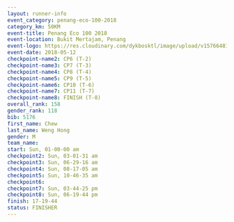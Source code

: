 ```yaml
--- 
layout: runner-info 
event_category: penang-eco-100-2018 
category_km: 50KM 
event-title: Penang Eco 100 2018 
event-location: Bukit Mertajam, Penang 
event-logo: https://res.cloudinary.com/dykbosktl/image/upload/v1576648106/Logo/Logo_lovxhg.jpg 
event-date: 2018-05-12 
checkpoint-name2: CP6 (T-2) 
checkpoint-name3: CP7 (T-3) 
checkpoint-name4: CP8 (T-4) 
checkpoint-name5: CP9 (T-5) 
checkpoint-name6: CP10 (T-6) 
checkpoint-name7: CP11 (T-7) 
checkpoint-name8: FINISH (T-8) 
overall_rank: 158
gender_rank: 118
bib: 5176
first_name: Chew
last_name: Weng Hong
gender: M
team_name: 
start: Sun, 01-00-00 am
checkpoint2: Sun, 03-01-31 am
checkpoint3: Sun, 06-29-16 am
checkpoint4: Sun, 08-17-05 am
checkpoint5: Sun, 10-46-35 am
checkpoint6: 
checkpoint7: Sun, 03-44-25 pm
checkpoint8: Sun, 06-19-44 pm
finish: 17-19-44
status: FINISHER
--- 
```

